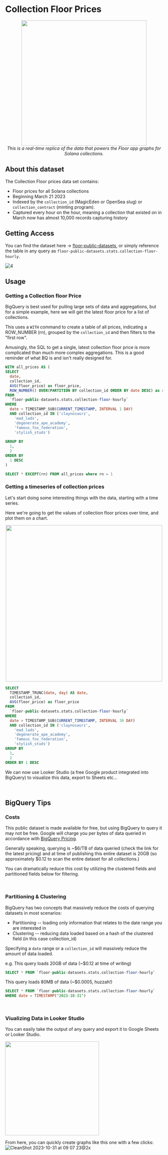 # Collection Floor Prices

<p align="center">
  <img src="https://github.com/floornfts/open-data/assets/1068437/e9269c26-7ab4-423b-aea9-52fc22dd4d65" width="400" />
  <br />
  <em style="max-width:300px">This is a real-time replica of the data that powers the Floor app graphs for Solana collections.</em>
</p>

## About this dataset
The Collection Floor prices data set contains:
* Floor prices for all Solana collections
* Beginning March 21 2023
* Indexed by the `collection_id` (MagicEden or OpenSea slug) or `collection_contract` (minting program).
* Captured every hour on the hour, meaning a collection that existed on in March now has almost 10,000 records capturing history


## Getting Access
You can find the dataset here → <a target="_blank" href="https://console.cloud.google.com/bigquery?project=floor-public-datasets&ws=!1m14!1m4!4m3!1sfloor-public-datasets!2sstats!3scollection-floor-hourly!1m4!1m3!1sfloor-public-datasets!2sbquxjob_5f5b1197_18b858eb336!3sUS!1m3!3m2!1sfloor-public-datasets!2sstats">floor-public-datasets</a>, or simply reference the table in any query as `floor-public-datasets.stats.collection-floor-hourly`.

![4](https://github.com/floornfts/open-data/assets/1068437/81cd184f-7b25-4e50-814e-d495a904c7f7)


## Usage
### Getting a Collection floor Price
BigQuery is best used for pulling large sets of data and aggregations, but for a simple example, here we will get the latest floor price for a list of collections.

This uses a `WITH` command to create a table of all prices, indicating a ROW_NUMBER (rn), grouped by the `collection_id` and then filters to the "first row".

Amusingly, the SQL to get a single, latest collection floor price is more complicated than much more complex aggregations. This is a good reminder of what BQ is and isn't really designed for.

```sql
WITH all_prices AS (
SELECT
  date,
  collection_id,
  AVG(floor_price) as floor_price,
  ROW_NUMBER() OVER(PARTITION BY collection_id ORDER BY date DESC) as rn
FROM
  `floor-public-datasets.stats.collection-floor-hourly`
WHERE
  date > TIMESTAMP_SUB(CURRENT_TIMESTAMP, INTERVAL 1 DAY)
  AND collection_id IN ('claynosaurz',
    'mad_lads',
    'degenerate_ape_academy',
    'famous_fox_federation',
    'stylish_studs')
  
GROUP BY
  1,
  2
ORDER BY
  1 DESC
)

SELECT * EXCEPT(rn) FROM all_prices where rn = 1
```
### Getting a timeseries of collection prices
Let's start doing some interesting things with the data, starting with a time series.

Here we're going to get the values of collection floor prices over time, and plot them on a chart.

<p align="center">
  <img src="https://github.com/floornfts/open-data/assets/1068437/e212dce3-5a10-46b3-a8fb-6a42537d7d63" width="500" />
</p>

```sql
SELECT
  TIMESTAMP_TRUNC(date, day) AS date,
  collection_id,
  AVG(floor_price) as floor_price
FROM
  `floor-public-datasets.stats.collection-floor-hourly`
WHERE
  date > TIMESTAMP_SUB(CURRENT_TIMESTAMP, INTERVAL 30 DAY)
  AND collection_id IN ('claynosaurz',
    'mad_lads',
    'degenerate_ape_academy',
    'famous_fox_federation',
    'stylish_studs')
GROUP BY
  1,
  2
ORDER BY 1 DESC
```

We can now use Looker Studio (a free Google product integrated into BigQuery) to visualize this data, export to Sheets etc...

<br/>

## BigQuery Tips
### Costs
This public dataset is made available for free, but using BigQuery to query it may not be free. Google will charge you per bytes of data queried in accordance with [BigQuery Pricing](https://cloud.google.com/bigquery/pricing).

Generally speaking, querying is ~$6/TB of data queried (check the link for the latest pricing) and at time of publishing this entire dataset is 20GB (so approximately $0.12 to scan the entire dataset for all collections.)

You can dramatically reduce this cost by utilizing the clustered fields and partitioned fields below for filtering.

<br/>

### Partitioning & Clustering
BigQuery has two concepts that massively reduce the costs of querying datasets in most scenarios:

* Partitioning -- loading only information that relates to the date range you are interested in
* Clustering -- reducing data loaded based on a hash of the clustered field (in this case collection_id)

Specifying a `date` range or a `collection_id` will massively reduce the amount of data loaded.

e.g.
This query loads 20GB of data (~$0.12 at time of writing)
```sql
SELECT * FROM `floor-public-datasets.stats.collection-floor-hourly`
```

This query loads 80MB of data (~$0.0005, huzzah!)
```sql
SELECT * FROM `floor-public-datasets.stats.collection-floor-hourly`
WHERE date = TIMESTAMP("2023-10-31")
```
<br/>

### Viualizing Data in Looker Studio
You can easily take the output of any query and export it to Google Sheets or Looker Studio.

<img src="https://github.com/floornfts/open-data/assets/1068437/16778d76-9cbe-4486-8a01-93e3abdfef4a" width="300" />

From here, you can quickly create graphs like this one with a few clicks:
![CleanShot 2023-10-31 at 09 07 23@2x](https://github.com/floornfts/open-data/assets/1068437/8e3c9f10-b7d5-454f-a0ef-82a9f3b67060)

